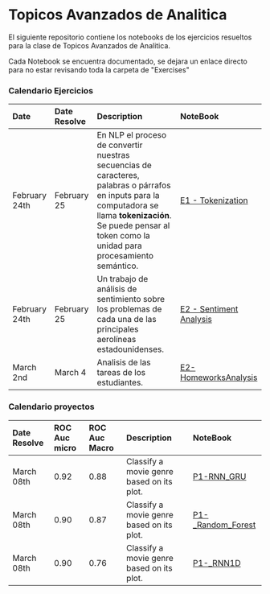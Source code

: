 
# Topicos Avanzados de Analitica

El siguiente repositorio contiene los notebooks de los ejercicios resueltos para la clase de Topicos Avanzados de Analitica. 

Cada Notebook se encuentra documentado, se dejara un enlace directo para no estar revisando toda la carpeta de "Exercises"

 ### Calendario Ejercicios
| Date | Date Resolve         | Description          | NoteBook |
| :----| :----| :------------- | :------------- | 
| February 24th | February 25 |  En NLP el proceso de convertir nuestras secuencias de caracteres, palabras o párrafos en inputs para la computadora se llama **tokenización**. Se puede pensar al token como la unidad para procesamiento semántico. | [E1 - Tokenization](https://github.com/DavidVilem/AdvancedTopicsAnalytics_Exercises/blob/main/Exercises/L1-Tokenization.ipynb)| 
| February 24th | February 25 |  Un trabajo de análisis de sentimiento sobre los problemas de cada una de las principales aerolíneas estadounidenses.  | [E2 - Sentiment Analysis](https://github.com/DavidVilem/AdvancedTopicsAnalytics_Exercises/blob/main/Exercises/E1-SentimentPrediction.ipynb)| 
| March 2nd | March 4 |  Analisis de las tareas de los estudiantes.  | [E2-HomeworksAnalysis](https://github.com/DavidVilem/AdvancedTopicsAnalytics_Exercises/blob/main/Exercises/E2_HomeworksAnalysis.ipynb)| 

 ### Calendario proyectos

  Date Resolve | ROC Auc micro  | ROC Auc Macro       | Description          | NoteBook |
| :----| :----| :----| :------------- | :------------- | 
| March 08th | 0.92 | 0.88 | Classify a movie genre based on its plot. | [P1-RNN_GRU](https://github.com/DavidVilem/AdvancedTopicsAnalytics_Exercises/blob/main/Exercises/Proyecto_Movie/Proyecto_GRU.ipynb)| 
| March 08th | 0.90 | 0.87 | Classify a movie genre based on its plot. | [P1-_Random_Forest](https://github.com/DavidVilem/AdvancedTopicsAnalytics_Exercises/blob/main/Exercises/Proyecto_Movie/Proyecto_RNN1D_P1_MovieGenrePrediction.ipynb)| 
| March 08th | 0.90 | 0.76 | Classify a movie genre based on its plot. | [P1-_RNN1D](https://github.com/DavidVilem/AdvancedTopicsAnalytics_Exercises/blob/main/Exercises/Proyecto_Movie/Proyecto_RNN1D_P1_MovieGenrePrediction.ipynb)| 





